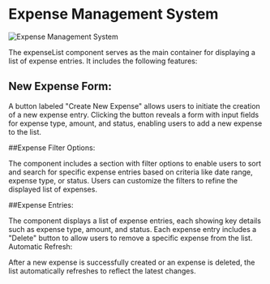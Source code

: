 # Expense Management System
![Expense Management System](https://github.com/uzairathersaeed/web_rtc_chat_app/assets/111059514/efee56be-403c-4157-824e-ef939a51bb3e)

The expenseList component serves as the main container for displaying a list of expense entries. It includes the following features:

## New Expense Form:

A button labeled "Create New Expense" allows users to initiate the creation of a new expense entry.
Clicking the button reveals a form with input fields for expense type, amount, and status, enabling users to add a new expense to the list.

##Expense Filter Options:

The component includes a section with filter options to enable users to sort and search for specific expense entries based on criteria like date range, expense type, or status.
Users can customize the filters to refine the displayed list of expenses.

##Expense Entries:

The component displays a list of expense entries, each showing key details such as expense type, amount, and status.
Each expense entry includes a "Delete" button to allow users to remove a specific expense from the list.
Automatic Refresh:

After a new expense is successfully created or an expense is deleted, the list automatically refreshes to reflect the latest changes.

